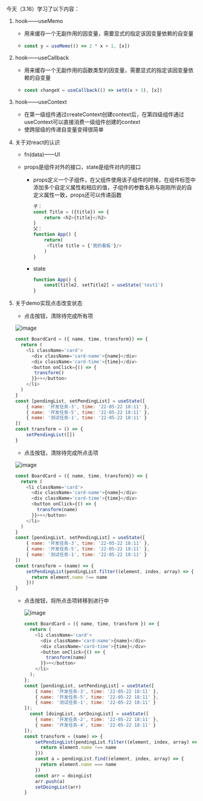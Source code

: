 今天（3.16）学习了以下内容：

1. hook——useMemo

   - 用来缓存一个无副作用的因变量，需要显式的指定该因变量依赖的自变量

   - ```js
     const y = useMemo(() => 2 * x + 1, [x])
     ```

2. hook——useCallback

   - 用来缓存一个无副作用的函数类型的因变量，需要显式的指定该因变量依赖的自变量

   - ```js
     const changeX = useCallback(() => setX(x + 1), [x])
     ```

3. hook——useContext

   - 在第一级组件通过createContext创建context后，在第四级组件通过useContext可以直接消费一级组件创建的context
   - 使跨层级的传递自变量变得很简单

4. 关于对react的认识

   - fn(data)——UI

   - props是组件对外的接口，state是组件对内的接口

     - props定义一个子组件，在父组件使用该子组件的时候，在组件标签中添加多个自定义属性和相应的值，子组件的参数名称与刚刚所说的自定义属性一致，props还可以传递函数

       ```js
       子：
       const Title = ({title}) => {
           return <h2>{title}</h2>
       }
       父：
       function App() {
           return(
           	<Title title = {'我的看板'}/>
           )
       }
       ```

     - state

       ```js
       function App() {
           const[title2, setTitle2] = useState('test1')
       }
       ```

5. 关于demo实现点击改变状态

   - 点击按钮，清除待完成所有项

     
   ![image](https://user-images.githubusercontent.com/88357094/225797472-b1bf6796-f3bd-4e61-b26a-27b59363323e.png)

     ```js
     const BoardCard = ({ name, time, transform}) => {
       return (
         <li className='card'>
           <div className='card-name'>{name}</div>
           <div className='card-time'>{time}</div>
           <button onClick={() => {
           	transform()
           }}>+</button>
         </li>
       )
     }
     const [pendingList, setPendingList] = useState([
         { name: '开发任务-3', time: '22-05-22 18:11' },
         { name: '开发任务-5', time: '22-05-22 18:11' },
         { name: '测试任务-1', time: '22-05-22 18:11' }
     ])
     const transform = () => {
         setPendingList([])
     }
     ```

   - 点击按钮，清除待完成所点击项

    ![image](https://user-images.githubusercontent.com/88357094/225797502-b906efbc-dc4d-4783-a370-fb33cc8cab27.png)


     ```js
     const BoardCard = ({ name, time, transform}) => {
       return (
         <li className='card'>
           <div className='card-name'>{name}</div>
           <div className='card-time'>{time}</div>
           <button onClick={() => {
             transform(name)
           }}>+</button>
         </li>
       )
     }
     const [pendingList, setPendingList] = useState([
         { name: '开发任务-3', time: '22-05-22 18:11' },
         { name: '开发任务-5', time: '22-05-22 18:11' },
         { name: '测试任务-1', time: '22-05-22 18:11' }
     ])
     const transform = (name) => {
         setPendingList(pendingList.filter((element, index, array) => {
           return element.name !== name
         }))
     }
     ```

   - 点击按钮，将所点击项转移到进行中

     ![image](https://user-images.githubusercontent.com/88357094/225797549-95df04bf-a751-416a-9196-7aab698ae5fc.png)

     ```js
     const BoardCard = ({ name, time, transform }) => {
       return (
         <li className='card'>
           <div className='card-name'>{name}</div>
           <div className='card-time'>{time}</div>
           <button onClick={() => {
             transform(name)
           }}>+</button>
         </li>
       );
     };
     const [pendingList, setPendingList] = useState([
         { name: '开发任务-3', time: '22-05-22 18:11' },
         { name: '开发任务-5', time: '22-05-22 18:11' },
         { name: '测试任务-1', time: '22-05-22 18:11' }
     ]);
       const [doingList, setDoingList] = useState([
         { name: '开发任务-2', time: '22-05-22 18:11' },
         { name: '开发任务-4', time: '22-05-22 18:11' }
     ]);
     const transform = (name) => {
         setPendingList(pendingList.filter((element, index, array) => {
           return element.name !== name
         }))
         const a = pendingList.find((element, index, array) => {
           return element.name === name
         })
         const arr = doingList
         arr.push(a)
         setDoingList(arr)
     }
     ```

     
